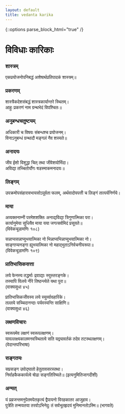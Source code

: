 ```yaml
---
layout: default
title: vedanta karika
---
```


{::options parse_block_html="true" /}

# विविधाः कारिकाः

### शास्त्रम्

एकप्रयोजनोपनिबद्धं अशेषार्थप्रतिपादकं शास्त्रम्॥

### प्रकरणम्

शास्त्रैकदेशसंबद्धं शास्त्रकार्यान्तरे स्थितम्।  
आहुः प्रकरणं नाम ग्रन्थभेदं विपश्चितः॥

### अनुबन्धचतुष्टयम्

अधिकारी च विषयः संबन्धश्च प्रयोजनम्।  
विनाऽनुबन्धं ग्रन्थादौ मङ्गलं नैव शस्यते॥

### अनादयः

जीव ईशो विशुद्धा चित् तथा जीवेशयोर्भिदा।  
अविद्या तच्चितोर्योगः षडस्माकमनादयः॥

### लिङ्गम् 

उपक्रमोपसंहारावभायसोऽपूर्वता फलम्,
अर्थवादोपपत्ती च लिङ्गं तात्पर्यनिर्णये।

### माया

अव्यक्तनाम्नी परमेशशक्तिः अनाद्यविद्या त्रिगुणात्मिका परा।  
कार्यानुमेया सुधियैव माया यया जगत्सर्वमिदं प्रसूयते॥  
(विवेकचूडामणिः १०८)

सन्नाप्यसन्नाप्युभयात्मिका नो भिन्नाप्यभिन्नाप्युभयात्मिका नो।  
साङ्गाप्यनङ्गा ह्युभयात्मिका नो महाद्भुताऽनिर्वचनीयरूपा॥  
(विवेकचूडामणिः १०९)

### प्रातिभासिकसत्ता

लये फेनस्य तद्धर्माः द्रवाद्याः स्युस्तरङ्गके।  
तस्यापि विलये नीरे तिष्ठन्त्येते यथा पुरा॥  
(वाक्यसुधा ४५)

प्रातिभासिकजीवस्य लये स्युर्व्यावहारिके।  
तल्लये सच्चिदानन्दाः पर्यवस्यन्ति साक्षिणि॥  
(वाक्यसुधा ४६)

### लक्षणविचारः

स्वरूपमेव लक्षणं स्वरूपलक्षणम्।  
यावल्लक्ष्यकालमनवस्थितत्वे सति यद्व्यावर्तकं तदेव तटस्थलक्षणम्।  
(वेदान्तपरिभाषा)

### सङ्गतयः

सप्रसङ्ग उपोद्घातो हेतुतावसरस्तथा।  
निर्वाहकैककार्यत्वे षोढा सङ्गतिरिष्यते॥
(इत्यनुमितिजागदीशी)

### अन्यत्

यं प्रव्रजन्तमनुपेतमपेतकृत्यं  द्वैपायनो विरहकातर आजुहाव।  
पुत्रेति तन्मयतया तरवोऽभिनेदुः तं सर्वभूतहृदयं मुनिमानतोऽस्मि॥ (भागवते)
